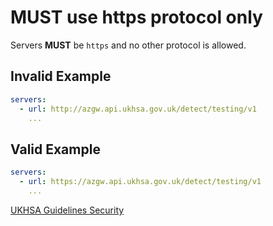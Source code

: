 # **MUST** use https protocol only

Servers **MUST** be `https` and no other protocol is allowed.

## Invalid Example

``` yaml
servers:
  - url: http://azgw.api.ukhsa.gov.uk/detect/testing/v1
    ...
```

## Valid Example

``` yaml
servers:
  - url: https://azgw.api.ukhsa.gov.uk/detect/testing/v1
    ...
```

[UKHSA Guidelines Security](../../api-design-guidelines/security.md#data-protection)
